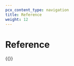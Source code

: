 ```yaml
---
pcx_content_type: navigation
title: Reference
weight: 12
---
```


# Reference

{{<directory-listing>}}
